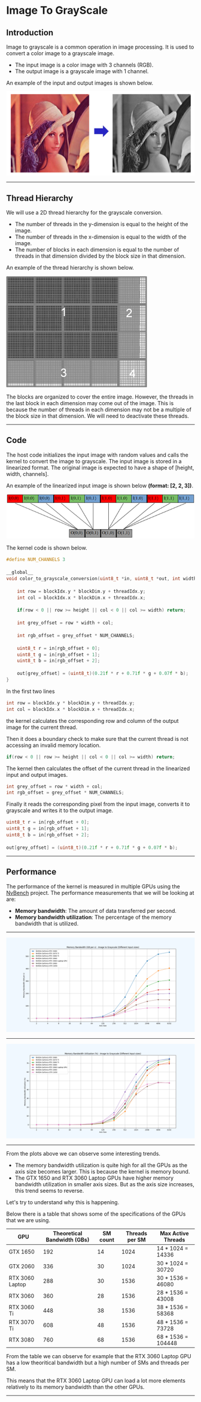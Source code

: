# Image To GrayScale


## Introduction

Image to grayscale is a common operation in image processing. It is used to convert a color image to a grayscale image.

 - The input image is a color image with 3 channels (RGB).
 - The output image is a grayscale image with 1 channel.

An example of the input and output images is shown below.

![Color to Grayscale](Images/clr_to_gray.png)

---

## Thread Hierarchy

We will use a 2D thread hierarchy for the grayscale conversion. 

 - The number of threads in the y-dimension is equal to the height of the image.
 - The number of threads in the x-dimension is equal to the width of the image.
 - The number of blocks in each dimension is equal to the number of threads in that dimension divided by the block size in that dimension.

An example of the thread hierarchy is shown below.

![Thread Hierarchy](Images/block_organization.png)

The blocks are organized to cover the entire image. However, the threads in the last block in each dimension may come out of the image. This is because the number of threads in each dimension may not be a multiple of the block size in that dimension. We will need to deactivate these threads.

---

## Code

The host code initializes the input image with random values and calls the kernel to convert the image to grayscale. The input image is stored in a linearized format. The original image is expected to have a shape of [height, width, channels]. 

An example of the linearized input image is shown below **(format: [2, 2, 3])**.

![Linearized Color to Grayscale Conversion](Images/linearized_clr_to_gray.png)

The kernel code is shown below.

```cpp
#define NUM_CHANNELS 3

__global__
void color_to_grayscale_conversion(uint8_t *in, uint8_t *out, int width, int height){

    int row = blockIdx.y * blockDim.y + threadIdx.y;
    int col = blockIdx.x * blockDim.x + threadIdx.x;

    if(row < 0 || row >= height || col < 0 || col >= width) return;

    int grey_offset = row * width + col;

    int rgb_offset = grey_offset * NUM_CHANNELS;

    uint8_t r = in[rgb_offset + 0];
    uint8_t g = in[rgb_offset + 1];
    uint8_t b = in[rgb_offset + 2];

    out[grey_offset] = (uint8_t)(0.21f * r + 0.71f * g + 0.07f * b);
}
```

In the first two lines
```cpp
int row = blockIdx.y * blockDim.y + threadIdx.y;
int col = blockIdx.x * blockDim.x + threadIdx.x;
```
the kernel calculates the corresponding row and column of the output image for the current thread.

Then it does a boundary check to make sure that the current thread is not accessing an invalid memory location.
```cpp
if(row < 0 || row >= height || col < 0 || col >= width) return;
```

The kernel then calculates the offset of the current thread in the linearized input and output images.
```cpp
int grey_offset = row * width + col;
int rgb_offset = grey_offset * NUM_CHANNELS;
```

Finally it reads the corresponding pixel from the input image, converts it to grayscale and writes it to the output image.
```cpp
uint8_t r = in[rgb_offset + 0];
uint8_t g = in[rgb_offset + 1];
uint8_t b = in[rgb_offset + 2];

out[grey_offset] = (uint8_t)(0.21f * r + 0.71f * g + 0.07f * b);
```

---

## Performance

The performance of the kernel is measured in multiple GPUs using the [NvBench](https://github.com/NVIDIA/nvbench) project. The performance measurements that we will be looking at are:

 - **Memory bandwidth**: The amount of data transferred per second.
 - **Memory bandwidth utilization**: The percentage of the memory bandwidth that is utilized.

---

![Memory bandwidth](BenchResults/plots/Image%20to%20Grayscale%20(Different%20Input%20sizes)%20-%20Memory%20Bandwidth%20(GB%20per%20s).png)

---

![Memory bandwidth utilization](BenchResults/plots/Image%20to%20Grayscale%20(Different%20Input%20sizes)%20-%20Memory%20Bandwidth%20Utilization.png)

---

From the plots above we can observe some interesting trends.

 - The memory bandwidth utilization is quite high for all the GPUs as the axis size becomes larger. This is because the kernel is memory bound.
 - The GTX 1650 and RTX 3060 Laptop GPUs have higher memory bandwidth utilization in smaller axis sizes. But as the axis size increases, this trend seems to reverse.

Let's try to understand why this is happening.

Below there is a table that shows some of the specifications of the GPUs that we are using.

| GPU | Theoretical Bandwidth (GBs) | SM count | Threads per SM | Max Active Threads |
| --- | --- | --- | --- | --- |
| GTX 1650 | 192 | 14 | 1024 | 14 $*$ 1024 = 14336 |
| GTX 2060 | 336 | 30 | 1024 | 30 $*$ 1024 = 30720 |
| RTX 3060 Laptop | 288 | 30 | 1536 | 30 $*$ 1536 = 46080 |
| RTX 3060 | 360 | 28 | 1536 | 28 $*$ 1536 = 43008 |
| RTX 3060 Ti | 448 | 38 | 1536 | 38 $*$ 1536 = 58368 |
| RTX 3070 Ti | 608 | 48 | 1536 | 48 $*$ 1536 = 73728 |
| RTX 3080 | 760 | 68 | 1536 | 68 $*$ 1536 = 104448 |

From the table we can observe for example that the RTX 3060 Laptop GPU has a low theoritical bandwidth but a high number of SMs and threads per SM. 

This means that the RTX 3060 Laptop GPU can load a lot more elements relatively to its memory bandwidth than the other GPUs.

---

